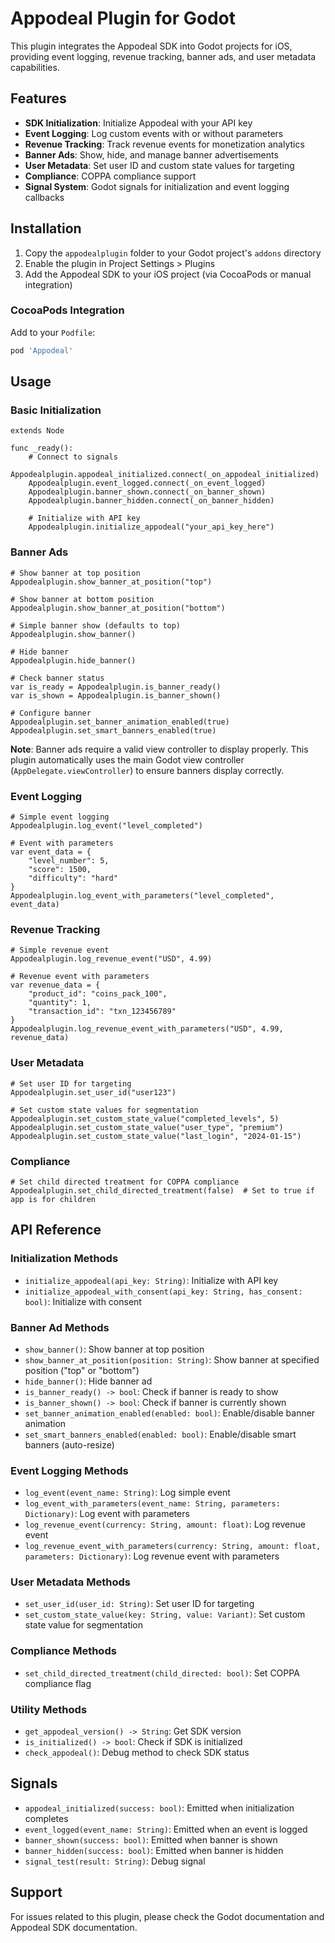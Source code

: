 # Appodeal Plugin for Godot

This plugin integrates the Appodeal SDK into Godot projects for iOS, providing event logging, revenue tracking, banner ads, and user metadata capabilities.

## Features

- **SDK Initialization**: Initialize Appodeal with your API key
- **Event Logging**: Log custom events with or without parameters
- **Revenue Tracking**: Track revenue events for monetization analytics
- **Banner Ads**: Show, hide, and manage banner advertisements
- **User Metadata**: Set user ID and custom state values for targeting
- **Compliance**: COPPA compliance support
- **Signal System**: Godot signals for initialization and event logging callbacks

## Installation

1. Copy the `appodealplugin` folder to your Godot project's `addons` directory
2. Enable the plugin in Project Settings > Plugins
3. Add the Appodeal SDK to your iOS project (via CocoaPods or manual integration)

### CocoaPods Integration

Add to your `Podfile`:
```ruby
pod 'Appodeal'
```

## Usage

### Basic Initialization

```gdscript
extends Node

func _ready():
    # Connect to signals
    Appodealplugin.appodeal_initialized.connect(_on_appodeal_initialized)
    Appodealplugin.event_logged.connect(_on_event_logged)
    Appodealplugin.banner_shown.connect(_on_banner_shown)
    Appodealplugin.banner_hidden.connect(_on_banner_hidden)
    
    # Initialize with API key
    Appodealplugin.initialize_appodeal("your_api_key_here")
```

### Banner Ads

```gdscript
# Show banner at top position
Appodealplugin.show_banner_at_position("top")

# Show banner at bottom position
Appodealplugin.show_banner_at_position("bottom")

# Simple banner show (defaults to top)
Appodealplugin.show_banner()

# Hide banner
Appodealplugin.hide_banner()

# Check banner status
var is_ready = Appodealplugin.is_banner_ready()
var is_shown = Appodealplugin.is_banner_shown()

# Configure banner
Appodealplugin.set_banner_animation_enabled(true)
Appodealplugin.set_smart_banners_enabled(true)
```

**Note**: Banner ads require a valid view controller to display properly. This plugin automatically uses the main Godot view controller (`AppDelegate.viewController`) to ensure banners display correctly.

### Event Logging

```gdscript
# Simple event logging
Appodealplugin.log_event("level_completed")

# Event with parameters
var event_data = {
    "level_number": 5,
    "score": 1500,
    "difficulty": "hard"
}
Appodealplugin.log_event_with_parameters("level_completed", event_data)
```

### Revenue Tracking

```gdscript
# Simple revenue event
Appodealplugin.log_revenue_event("USD", 4.99)

# Revenue event with parameters
var revenue_data = {
    "product_id": "coins_pack_100",
    "quantity": 1,
    "transaction_id": "txn_123456789"
}
Appodealplugin.log_revenue_event_with_parameters("USD", 4.99, revenue_data)
```

### User Metadata

```gdscript
# Set user ID for targeting
Appodealplugin.set_user_id("user123")

# Set custom state values for segmentation
Appodealplugin.set_custom_state_value("completed_levels", 5)
Appodealplugin.set_custom_state_value("user_type", "premium")
Appodealplugin.set_custom_state_value("last_login", "2024-01-15")
```

### Compliance

```gdscript
# Set child directed treatment for COPPA compliance
Appodealplugin.set_child_directed_treatment(false)  # Set to true if app is for children
```

## API Reference

### Initialization Methods

- `initialize_appodeal(api_key: String)`: Initialize with API key
- `initialize_appodeal_with_consent(api_key: String, has_consent: bool)`: Initialize with consent

### Banner Ad Methods

- `show_banner()`: Show banner at top position
- `show_banner_at_position(position: String)`: Show banner at specified position ("top" or "bottom")
- `hide_banner()`: Hide banner ad
- `is_banner_ready() -> bool`: Check if banner is ready to show
- `is_banner_shown() -> bool`: Check if banner is currently shown
- `set_banner_animation_enabled(enabled: bool)`: Enable/disable banner animation
- `set_smart_banners_enabled(enabled: bool)`: Enable/disable smart banners (auto-resize)

### Event Logging Methods

- `log_event(event_name: String)`: Log simple event
- `log_event_with_parameters(event_name: String, parameters: Dictionary)`: Log event with parameters
- `log_revenue_event(currency: String, amount: float)`: Log revenue event
- `log_revenue_event_with_parameters(currency: String, amount: float, parameters: Dictionary)`: Log revenue event with parameters

### User Metadata Methods

- `set_user_id(user_id: String)`: Set user ID for targeting
- `set_custom_state_value(key: String, value: Variant)`: Set custom state value for segmentation

### Compliance Methods

- `set_child_directed_treatment(child_directed: bool)`: Set COPPA compliance flag

### Utility Methods

- `get_appodeal_version() -> String`: Get SDK version
- `is_initialized() -> bool`: Check if SDK is initialized
- `check_appodeal()`: Debug method to check SDK status

## Signals

- `appodeal_initialized(success: bool)`: Emitted when initialization completes
- `event_logged(event_name: String)`: Emitted when an event is logged
- `banner_shown(success: bool)`: Emitted when banner is shown
- `banner_hidden(success: bool)`: Emitted when banner is hidden
- `signal_test(result: String)`: Debug signal

## Support

For issues related to this plugin, please check the Godot documentation and Appodeal SDK documentation. 